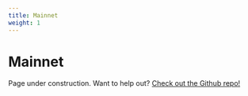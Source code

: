 ```yaml
---
title: Mainnet
weight: 1
---
```


# Mainnet

Page under construction. Want to help out? [Check out the Github repo!](https://github.com/aionnetwork/docs)